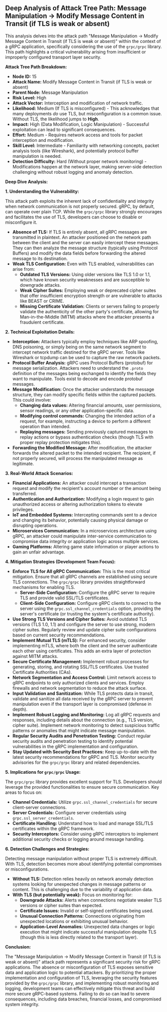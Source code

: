 ## Deep Analysis of Attack Tree Path: Message Manipulation -> Modify Message Content in Transit (if TLS is weak or absent)

This analysis delves into the attack path "Message Manipulation -> Modify Message Content in Transit (if TLS is weak or absent)" within the context of a gRPC application, specifically considering the use of the `grpc/grpc` library. This path highlights a critical vulnerability arising from insufficient or improperly configured transport layer security.

**Attack Tree Path Breakdown:**

* **Node ID:** 15
* **Attack Name:** Modify Message Content in Transit (if TLS is weak or absent)
* **Parent Node:** Message Manipulation
* **Risk Level:** High
* **Attack Vector:** Interception and modification of network traffic.
* **Likelihood:** Medium (If TLS is misconfigured) - This acknowledges that many deployments *do* use TLS, but misconfiguration is a common issue. Without TLS, the likelihood jumps to **High**.
* **Impact:** High (Data Modification, Logic Manipulation) - Successful exploitation can lead to significant consequences.
* **Effort:** Medium - Requires network access and tools for packet interception and modification.
* **Skill Level:** Intermediate - Familiarity with networking concepts, packet analysis tools (like Wireshark), and potentially protocol buffer manipulation is needed.
* **Detection Difficulty:** Hard (Without proper network monitoring) -  Modifications happen at the network layer, making server-side detection challenging without robust logging and anomaly detection.

**Deep Dive Analysis:**

**1. Understanding the Vulnerability:**

This attack path exploits the inherent lack of confidentiality and integrity when network communication is not properly secured. gRPC, by default, can operate over plain TCP. While the `grpc/grpc` library strongly encourages and facilitates the use of TLS, developers can choose to disable or misconfigure it.

* **Absence of TLS:** If TLS is entirely absent, all gRPC messages are transmitted in plaintext. An attacker positioned on the network path between the client and the server can easily intercept these messages. They can then analyze the message structure (typically using Protocol Buffers) and modify the data fields before forwarding the altered message to its destination.
* **Weak TLS Configuration:** Even with TLS enabled, vulnerabilities can arise from:
    * **Outdated TLS Versions:** Using older versions like TLS 1.0 or 1.1, which have known security weaknesses and are susceptible to downgrade attacks.
    * **Weak Cipher Suites:** Employing weak or deprecated cipher suites that offer insufficient encryption strength or are vulnerable to attacks like BEAST or CRIME.
    * **Missing Certificate Validation:** Clients or servers failing to properly validate the authenticity of the other party's certificate, allowing for Man-in-the-Middle (MITM) attacks where the attacker presents a fraudulent certificate.

**2. Technical Exploitation Details:**

* **Interception:** Attackers typically employ techniques like ARP spoofing, DNS poisoning, or simply being on the same network segment to intercept network traffic destined for the gRPC server. Tools like Wireshark or tcpdump can be used to capture the raw network packets.
* **Protocol Buffer Analysis:** gRPC uses Protocol Buffers (protobuf) for message serialization. Attackers need to understand the `.proto` definition of the messages being exchanged to identify the fields they want to manipulate. Tools exist to decode and encode protobuf messages.
* **Message Modification:** Once the attacker understands the message structure, they can modify specific fields within the captured packets. This could involve:
    * **Changing data values:** Altering financial amounts, user permissions, sensor readings, or any other application-specific data.
    * **Modifying control commands:** Changing the intended action of a request, for example, instructing a device to perform a different operation than intended.
    * **Replaying messages:** Sending previously captured messages to replay actions or bypass authentication checks (though TLS with proper replay protection mitigates this).
* **Forwarding the Modified Message:** After modification, the attacker forwards the altered packet to the intended recipient. The recipient, if not properly secured, will process the manipulated message as legitimate.

**3. Real-World Attack Scenarios:**

* **Financial Applications:** An attacker could intercept a transaction request and modify the recipient's account number or the amount being transferred.
* **Authentication and Authorization:**  Modifying a login request to gain unauthorized access or altering authorization tokens to elevate privileges.
* **IoT and Embedded Systems:**  Intercepting commands sent to a device and changing its behavior, potentially causing physical damage or disrupting operations.
* **Microservices Communication:** In a microservices architecture using gRPC, an attacker could manipulate inter-service communication to compromise data integrity or application logic across multiple services.
* **Gaming Platforms:** Altering game state information or player actions to gain an unfair advantage.

**4. Mitigation Strategies (Development Team Focus):**

* **Enforce TLS for All gRPC Communication:** This is the most critical mitigation. Ensure that all gRPC channels are established using secure TLS connections. The `grpc/grpc` library provides straightforward mechanisms for enabling TLS.
    * **Server-Side Configuration:** Configure the gRPC server to require TLS and provide valid SSL/TLS certificates.
    * **Client-Side Configuration:** Configure gRPC clients to connect to the server using the `grpc.ssl_channel_credentials` option, providing the server's certificate (or trusting the system's certificate authority).
* **Use Strong TLS Versions and Cipher Suites:**  Avoid outdated TLS versions (TLS 1.0, 1.1) and configure the server to use strong, modern cipher suites. Regularly review and update cipher suite configurations based on current security recommendations.
* **Implement Mutual TLS (mTLS):** For enhanced security, consider implementing mTLS, where both the client and the server authenticate each other using certificates. This adds an extra layer of protection against MITM attacks.
* **Secure Certificate Management:** Implement robust processes for generating, storing, and rotating SSL/TLS certificates. Use trusted Certificate Authorities (CAs).
* **Network Segmentation and Access Control:** Limit network access to gRPC endpoints to only authorized clients and services. Employ firewalls and network segmentation to reduce the attack surface.
* **Input Validation and Sanitization:** While TLS protects data in transit, validate and sanitize all data received by the gRPC server to prevent manipulation even if the transport layer is compromised (defense in depth).
* **Implement Robust Logging and Monitoring:** Log all gRPC requests and responses, including details about the connection (e.g., TLS version, cipher suite). Implement network monitoring to detect suspicious traffic patterns or anomalies that might indicate message manipulation.
* **Regular Security Audits and Penetration Testing:** Conduct regular security audits and penetration testing to identify potential vulnerabilities in the gRPC implementation and configuration.
* **Stay Updated with Security Best Practices:** Keep up-to-date with the latest security recommendations for gRPC and TLS. Monitor security advisories for the `grpc/grpc` library and related dependencies.

**5. Implications for `grpc/grpc` Usage:**

The `grpc/grpc` library provides excellent support for TLS. Developers should leverage the provided functionalities to ensure secure communication. Key areas to focus on:

* **Channel Credentials:** Utilize `grpc.ssl_channel_credentials` for secure client-server connections.
* **Server Credentials:** Configure server credentials using `grpc.ssl_server_credentials`.
* **Certificate Handling:** Understand how to load and manage SSL/TLS certificates within the gRPC framework.
* **Security Interceptors:** Consider using gRPC interceptors to implement additional security checks or logging around message handling.

**6. Detection Challenges and Strategies:**

Detecting message manipulation without proper TLS is extremely difficult. With TLS, detection becomes more about identifying potential compromises or misconfigurations.

* **Without TLS:**  Detection relies heavily on network anomaly detection systems looking for unexpected changes in message patterns or content. This is challenging due to the variability of application data.
* **With TLS (but potentially weak):**  Focus on monitoring for:
    * **Downgrade Attacks:**  Alerts when connections negotiate weaker TLS versions or cipher suites than expected.
    * **Certificate Issues:**  Invalid or self-signed certificates being used.
    * **Unusual Connection Patterns:**  Connections originating from unexpected locations or exhibiting unusual behavior.
    * **Application-Level Anomalies:**  Unexpected data changes or logic execution that might indicate successful manipulation despite TLS (though this is less directly related to the transport layer).

**Conclusion:**

The "Message Manipulation -> Modify Message Content in Transit (if TLS is weak or absent)" attack path represents a significant security risk for gRPC applications. The absence or misconfiguration of TLS exposes sensitive data and application logic to potential attackers. By prioritizing the proper implementation and configuration of TLS, leveraging the security features provided by the `grpc/grpc` library, and implementing robust monitoring and logging, development teams can effectively mitigate this threat and build more secure gRPC-based systems. Failing to do so can lead to severe consequences, including data breaches, financial losses, and compromised system integrity.
